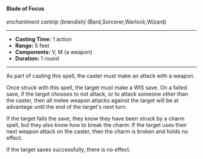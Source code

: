 #### Blade of Focus
*enchantment cantrip* *(brandish)* (Bard,Sorcerer,Warlock,Wizard)
___
- **Casting Time:** 1 action
- **Range:** 5 feet
- **Components:** V, M (a weapon)
- **Duration:** 1 round
---
As part of casting this spell, the caster must make an attack with a weapon.

Once struck with this spell, the target must make a WIS save. On a failed save, if the target chooses to not attack, or to attack someone other than the caster, then all melee weapon attacks against the target will be at advantage until the end of the target's next turn.

If the target fails the save, they know they have been struck by a charm spell, but they also know how to break the charm: If the target uses their next weapon attack on the caster, then the charm is broken and holds no effect. 

If the target saves successfully, there is no effect.
